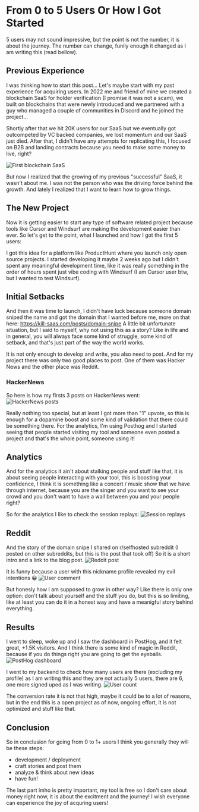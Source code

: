 # From 0 to 5 Users Or How I Got Started

5 users may not sound impressive, but the point is not the number, it is about the journey.
The number can change, funily enough it changed as I am writing this (read bellow).

## Previous Experience
I was thinking how to start this post... Let's maybe start with my past experience for acquiring users.
In 2022 me and friend of mine we created a blockchain SaaS for holder verification (I promise it was not a scam),
we built on blockchains that were newly introduced and 
we partnered with a guy who managed a couple of communities in Discord and he joined the project...

Shortly after that we hit 20K users for our SaaS but we eventually got outcompeted by VC backed companies, we lost momentum and our SaaS just died.
After that, I didn't have any attempts for replicating this, I focused on B2B and landing contracts because you need to make some money to live, right?

![First blockchain SaaS](https://github.com/user-attachments/assets/d0197a36-daa5-46aa-91e2-157e95dab8b2)

But now I realized that the growing of my previous "successful" SaaS, it wasn't about me. I was not the person who was the driving force behind the growth. And lately I realized that I want to learn how to grow things.

## The New Project
Now it is getting easier to start any type of software related project because tools like Cursor and Windsurf are making the development easier than ever. So let's get to the point, what I launched and how I got the first 5 users:

I got this idea for a platform like ProductHunt where you launch only open source projects.
I started developing it maybe 2 weeks ago but I didn't spent any meaningful development time, like it was really something in the order of hours spent just vibe coding with Windsurf
(I am Cursor user btw, but I wanted to test Windsurf).

## Initial Setbacks
And then it was time to launch, I didn't have luck because someone domain sniped the name and got the domain that I wanted before me, more on that here: https://kill-saas.com/posts/domain-snipe
A little bit unfortunate situation, but I said to myself, why not using this as a story? Like in life and in general, you will always face some kind of struggle, some kind of setback, and that's just part of the way the world works.

It is not only enough to develop and write, you also need to post.
And for my project there was only two good places to post. One of them was Hacker News and the other place was Reddit.

### HackerNews 
So here is how my firsts 3 posts on HackerNews went:
![HackerNews posts](https://github.com/user-attachments/assets/128682ec-fc7d-4de7-ac40-5074c246ec5e)

Really nothing too special, but at least I got more than "1" upvote, so this is enough for a dopamine boost and some kind of validation that there could be something there.
For the analytics, I'm using Posthog and I started seeing that people started visiting my tool and someone even posted a project and that's the whole point, someone using it!

## Analytics 
And for the analytics it ain't about stalking people and stuff like that, it is about seeing people interacting with your tool, this is boosting your confidence,
I think it is something like a concert / music show that we have through internet, because you are the singer and you want to see your crowd and you don't want to have a wall between you and your people right?

So for the analytics I like to check the session replays:
![Session replays](https://github.com/user-attachments/assets/b73d9940-5db2-4b9b-af8d-5fc3e2fdaaa6)

## Reddit 
And the story of the domain snipe I shared on r/selfhosted subreddit (I posted on other subreddits, but this is the post that took off)
So it is a short intro and a link to the blog post.
![Reddit post](https://github.com/user-attachments/assets/6e48cb03-896a-40f2-83b8-a9a3dc77d9c2)

It is funny because a user with this nickname profile revealed my evil intentions 😀
![User comment](https://github.com/user-attachments/assets/8cf1657c-e660-4756-8ea2-d5315ecc57a7)

But honesly how I am supposed to grow in other way?
Like there is only one option: don't talk about yourself and the stuff you do, but this is so limiting, like at least you can do it in a honest way and have a meanigful story behind everything. 

## Results
I went to sleep, woke up and I saw the dashboard in PostHog, and it felt great, +1.5K visitors.
And I think there is some kind of magic in Reddit, because if you do things right you are going to get the eyeballs.
![PostHog dashboard](https://github.com/user-attachments/assets/853ccd19-3dec-4ebd-adb0-4d6388cd8620)

I went to my backend to check how many users are there (excluding my profile) as I am writing this and they are not actually 5 users, there are 6, one more signed uped as I was writing.
![User count](https://github.com/user-attachments/assets/b3c6b48e-3d3d-4817-b813-2b0f3bd8e288)

The conversion rate it is not that high, maybe it could be to a lot of reasons, but in the end this is a open project as of now, ongoing effort, it is not optimized and stuff like that.

## Conclusion
So in conclusion for going from 0 to 1+ users I think you generally they will be these steps:
- development / deployment
- craft stories and post them
- analyze & think about new ideas
- have fun!

The last part imho is pretty important, my tool is free so I don't care about money right now, it is about the excitment and the journey!
I wish everyone can experience the joy of acquring users!
